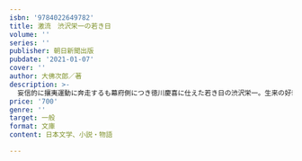 ```yaml
---
isbn: '9784022649782'
title: 激流　渋沢栄一の若き日
volume: ''
series: ''
publisher: 朝日新聞出版
pubdate: '2021-01-07'
cover: ''
author: 大佛次郎／著
description: >-
  妄信的に攘夷運動に奔走するも幕府側につき徳川慶喜に仕えた若き日の渋沢栄一。生来の好奇心と慧眼、また人との出会いが、日本資本主義の礎を築く巨人へと成長させた。パリ万博使節団に随行し西欧の神髄を知るまでの渋沢栄一の前半生を描く。
price: '700'
genre: ''
target: 一般
format: 文庫
content: 日本文学、小説・物語

---
```

